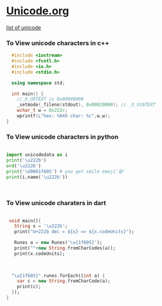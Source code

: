
# [Unicode.org](https://unicode.org/charts/) 

[list of unicode](https://www.ssec.wisc.edu/~tomw/java/unicode.html#x2200)


###  To View unicode characters in c++ 

```cpp
  #include <iostream>
  #include <fcntl.h>
  #include <io.h>
  #include <stdio.h>

  using namespace std;

  int main() {
    //_O_U8TEXT is 0x00040000  
    _setmode(_fileno(stdout), 0x00020000); // _O_U16TEXT
    wchar_t w = 0x222c;
    wprintf(L"hex: %04X char: %c",w,w);
}
```


###  To View unicode characters in python

```python
 
import unicodedata as i
print('\u222b')
ord('\u222b')
print('\U0001f605') # you get smile emoji'😅'
print(i.name('\u222b'))

   
```

### To View unicode charaters in dart

```dart 

 void main(){
   String x = '\u222b';
   print("U+222b dec = ${x} => ${x.codeUnits}");

   Runes a = new Runes('\u{1f605}');
   print(""+new String.fromCharCodes(a));
   print(x.codeUnits);
   
  

  "\u{1f605}".runes.forEach((int a) { 
    var c = new String.fromCharCode(a);
    print(c);
  });
}

```
